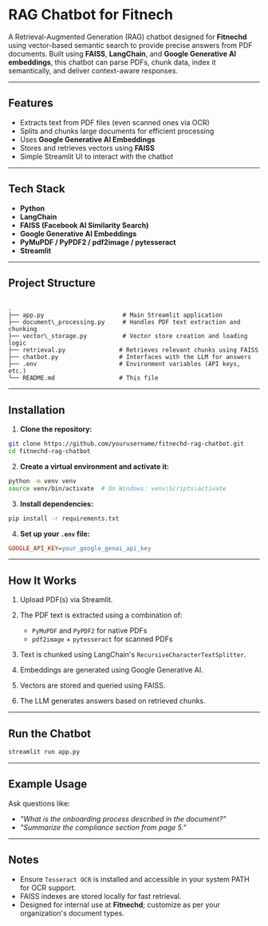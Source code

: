 
# RAG Chatbot for Fitnech

A Retrieval-Augmented Generation (RAG) chatbot designed for **Fitnechd** using vector-based semantic search to provide precise answers from PDF documents. Built using **FAISS**, **LangChain**, and **Google Generative AI embeddings**, this chatbot can parse PDFs, chunk data, index it semantically, and deliver context-aware responses.

---

## Features

- Extracts text from PDF files (even scanned ones via OCR)
- Splits and chunks large documents for efficient processing
- Uses **Google Generative AI Embeddings**
- Stores and retrieves vectors using **FAISS**
- Simple Streamlit UI to interact with the chatbot

---

## Tech Stack

- **Python**
- **LangChain**
- **FAISS (Facebook AI Similarity Search)**
- **Google Generative AI Embeddings**
- **PyMuPDF / PyPDF2 / pdf2image / pytesseract**
- **Streamlit**

---

## Project Structure

```

.
├── app.py                      # Main Streamlit application
├── document\_processing.py     # Handles PDF text extraction and chunking
├── vector\_storage.py          # Vector store creation and loading logic
├── retrieval.py               # Retrieves relevant chunks using FAISS
├── chatbot.py                 # Interfaces with the LLM for answers
├── .env                       # Environment variables (API keys, etc.)
└── README.md                  # This file

````

---

## Installation

1. **Clone the repository:**

```bash
git clone https://github.com/yourusername/fitnechd-rag-chatbot.git
cd fitnechd-rag-chatbot
````

2. **Create a virtual environment and activate it:**

```bash
python -m venv venv
source venv/bin/activate  # On Windows: venv\Scripts\activate
```

3. **Install dependencies:**

```bash
pip install -r requirements.txt
```

4. **Set up your `.env` file:**

```ini
GOOGLE_API_KEY=your_google_genai_api_key
```

---

##  How It Works

1. Upload PDF(s) via Streamlit.
2. The PDF text is extracted using a combination of:

   * `PyMuPDF` and `PyPDF2` for native PDFs
   * `pdf2image` + `pytesseract` for scanned PDFs
3. Text is chunked using LangChain's `RecursiveCharacterTextSplitter`.
4. Embeddings are generated using Google Generative AI.
5. Vectors are stored and queried using FAISS.
6. The LLM generates answers based on retrieved chunks.

---

## Run the Chatbot

```bash
streamlit run app.py
```

---

## Example Usage

Ask questions like:

* *"What is the onboarding process described in the document?"*
* *"Summarize the compliance section from page 5."*

---

##  Notes

* Ensure `Tesseract OCR` is installed and accessible in your system PATH for OCR support.
* FAISS indexes are stored locally for fast retrieval.
* Designed for internal use at **Fitnechd**; customize as per your organization's document types.

